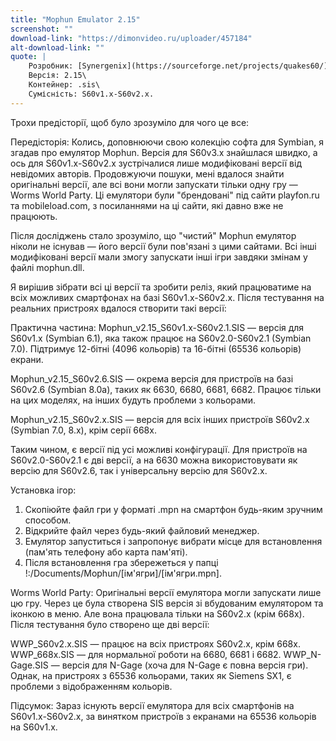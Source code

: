 ```yaml
---
title: "Mophun Emulator 2.15"
screenshot: ""
download-link: "https://dimonvideo.ru/uploader/457184"
alt-download-link: ""
quote: |
    Розробник: [Synergenix](https://sourceforge.net/projects/quakes60/)\
    Версія: 2.15\
    Контейнер: .sis\
    Сумісність: S60v1.x-S60v2.x.
---
```


Трохи предісторії, щоб було зрозуміло для чого це все:

Передісторія:
Колись, доповнюючи свою колекцію софта для Symbian, я згадав про емулятор Mophun. Версія для S60v3.x знайшлася швидко, а ось для S60v1.x-S60v2.x зустрічалися лише модифіковані версії від невідомих авторів. Продовжуючи пошуки, мені вдалося знайти оригінальні версії, але всі вони могли запускати тільки одну гру — Worms World Party. Ці емулятори були "брендовані" під сайти playfon.ru та mobileload.com, з посиланнями на ці сайти, які давно вже не працюють.

Після досліджень стало зрозуміло, що "чистий" Mophun емулятор ніколи не існував — його версії були пов'язані з цими сайтами. Всі інші модифіковані версії мали змогу запускати інші ігри завдяки змінам у файлі mophun.dll.

Я вирішив зібрати всі ці версії та зробити реліз, який працюватиме на всіх можливих смартфонах на базі S60v1.x-S60v2.x. Після тестування на реальних пристроях вдалося створити такі версії:

Практична частина:
Mophun_v2.15_S60v1.x-S60v2.1.SIS — версія для S60v1.x (Symbian 6.1), яка також працює на S60v2.0-S60v2.1 (Symbian 7.0). Підтримує 12-бітні (4096 кольорів) та 16-бітні (65536 кольорів) екрани.

Mophun_v2.15_S60v2.6.SIS — окрема версія для пристроїв на базі S60v2.6 (Symbian 8.0a), таких як 6630, 6680, 6681, 6682. Працює тільки на цих моделях, на інших будуть проблеми з кольорами.

Mophun_v2.15_S60v2.x.SIS — версія для всіх інших пристроїв S60v2.x (Symbian 7.0, 8.x), крім серії 668x.

Таким чином, є версії під усі можливі конфігурації. Для пристроїв на S60v2.0-S60v2.1 є дві версії, а на 6630 можна використовувати як версію для S60v2.6, так і універсальну версію для S60v2.x.

Установка ігор:
1. Скопіюйте файл гри у форматі .mpn на смартфон будь-яким зручним способом.
2. Відкрийте файл через будь-який файловий менеджер.
3. Емулятор запуститься і запропонує вибрати місце для встановлення (пам'ять телефону або карта пам'яті).
4. Після встановлення гра збережеться у папці !:/Documents/Mophun/[ім'ягри]/[ім'ягри.mpn].

Worms World Party:
Оригінальні версії емулятора могли запускати лише цю гру. Через це була створена SIS версія зі вбудованим емулятором та іконкою в меню. Але вона працювала тільки на S60v2.x (крім 668x). Після тестування було створено ще дві версії:

WWP_S60v2.x.SIS — працює на всіх пристроях S60v2.x, крім 668x.
WWP_668x.SIS — для нормальної роботи на 6680, 6681 і 6682.
WWP_N-Gage.SIS — версія для N-Gage (хоча для N-Gage є повна версія гри).
Однак, на пристроях з 65536 кольорами, таких як Siemens SX1, є проблеми з відображенням кольорів.

Підсумок:
Зараз існують версії емулятора для всіх смартфонів на S60v1.x-S60v2.x, за винятком пристроїв з екранами на 65536 кольорів на S60v1.x.